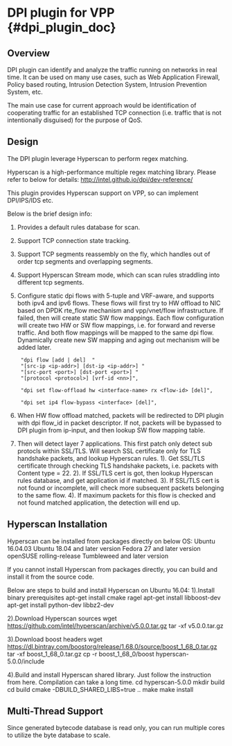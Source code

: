 # DPI plugin for VPP    {#dpi_plugin_doc}

## Overview

DPI plugin can identify and analyze the traffic running on networks in real time.
It can be used on many use cases, such as Web Application Firewall,
Policy based routing, Intrusion Detection System, Intrusion Prevention System, etc.

The main use case for current approach would be identification of cooperating traffic 
for an established TCP connection (i.e. traffic that is not intentionally disguised) 
for the purpose of QoS.


## Design

The DPI plugin leverage Hyperscan to perform regex matching.

Hyperscan is a high-performance multiple regex matching library.
Please refer to below for details:
http://intel.github.io/dpi/dev-reference/

This plugin provides Hyperscan support on VPP, so can implement DPI/IPS/IDS etc.

Below is the brief design info:

1. Provides a default rules database for scan.

2.	Support TCP connection state tracking.

3.	Support TCP segments reassembly on the fly, which handles out of order tcp segments and overlapping segments.

4.	Support Hyperscan Stream mode, which can scan rules straddling into different tcp segments.

5. Configure static dpi flows with 5-tuple and VRF-aware, and supports both ipv4 and ipv6 flows.
   These flows will first try to HW offload to NIC based on DPDK rte_flow mechanism
   and vpp/vnet/flow infrastructure.
   If failed, then will create static SW flow mappings.
   Each flow configuration will create two HW or SW flow mappings, i.e. for forward and reverse traffic.
   And both flow mappings will be mapped to the same dpi flow.
   Dynamically create new SW mapping and aging out mechanism will be added later.

        "dpi flow [add | del]  "
        "[src-ip <ip-addr>] [dst-ip <ip-addr>] "
        "[src-port <port>] [dst-port <port>] "
        "[protocol <protocol>] [vrf-id <nn>]",

        "dpi set flow-offload hw <interface-name> rx <flow-id> [del]",

        "dpi set ip4 flow-bypass <interface> [del]",

6. When HW flow offload matched, packets will be redirected to DPI plugin with dpi flow_id in packet descriptor.
   If not, packets will be bypassed to DPI plugin from ip-input, and then lookup SW flow mapping table.

7. Then will detect layer 7 applications.
   This first patch only detect sub protocls within SSL/TLS.
   Will search SSL certificate only for TLS handshake packets, and lookup Hyperscan rules.
   1). Get SSL/TLS certificate through checking TLS handshake packets, i.e. packets with Content type = 22.
   2). If SSL/TLS cert is got, then lookup Hyperscan rules database, and get application id if matched.
   3). If SSL/TLS cert is not found or incomplete, will check more subsequent packets belonging to the same flow.
   4). If maximum packets for this flow is checked and not found matched application, the detection will end up.


## Hyperscan Installation

Hyperscan can be installed from packages directly on below OS:
  Ubuntu 16.04.03
  Ubuntu 18.04 and later version
  Fedora 27 and later version
  openSUSE rolling-release Tumbleweed and later version

If you cannot install Hyperscan from packages directly,
you can build and install it from the source code.

Below are steps to build and install Hyperscan on Ubuntu 16.04:
1).Install binary prerequisites
apt-get install cmake ragel
apt-get install libboost-dev
apt-get install python-dev libbz2-dev

2).Download Hyperscan sources
wget https://github.com/intel/hyperscan/archive/v5.0.0.tar.gz
tar -xf v5.0.0.tar.gz

3).Download boost headers
wget https://dl.bintray.com/boostorg/release/1.68.0/source/boost_1_68_0.tar.gz
tar -xf boost_1_68_0.tar.gz
cp -r boost_1_68_0/boost hyperscan-5.0.0/include

4).Build and install Hyperscan shared library.
   Just follow the instruction from here. Compilation can take a long time.
cd hyperscan-5.0.0
mkdir build
cd build
cmake -DBUILD_SHARED_LIBS=true ..
make
make install

## Multi-Thread Support
Since generated bytecode database is read only, you can run multiple cores
to utilize the byte database to scale.




